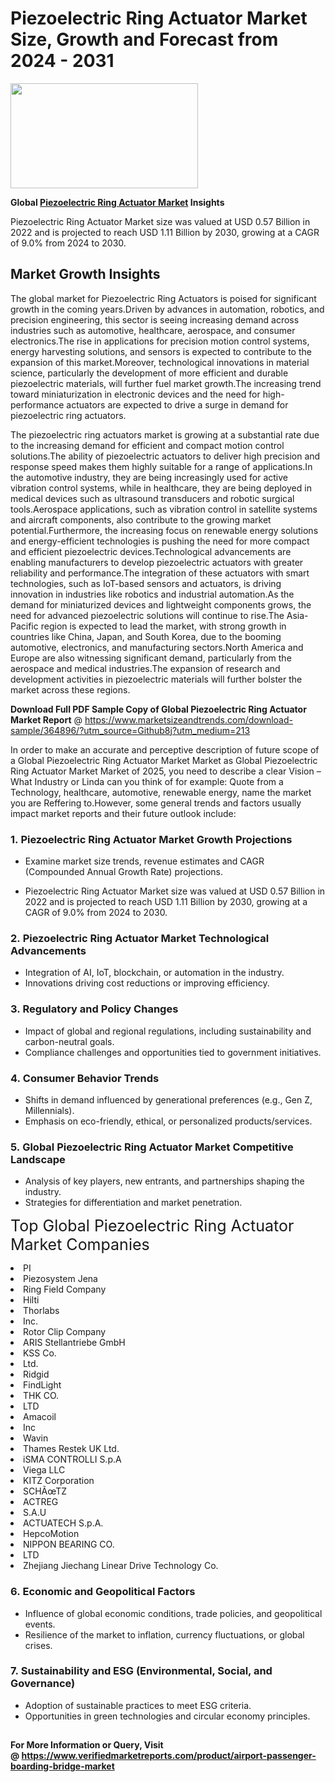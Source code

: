 <H1>Piezoelectric Ring Actuator Market Size, Growth and Forecast from 2024 - 2031</H1><img class="aligncenter size-medium wp-image-584254" src="https://thirdeyenews.in/wp-content/uploads/2024/09/Global-Market-Research-300x168.jpeg" alt="" width="300" height="168" /><p><strong>Global&nbsp;<a href="https://www.marketsizeandtrends.com/download-sample/364896/?utm_source=Github8j?utm_medium=213">Piezoelectric Ring Actuator Market</a> Insights</strong></p><p>Piezoelectric Ring Actuator Market size was valued at USD 0.57 Billion in 2022 and is projected to reach USD 1.11 Billion by 2030, growing at a CAGR of 9.0% from 2024 to 2030.</p><p><h2>Market Growth Insights</h2> <p>The global market for Piezoelectric Ring Actuators is poised for significant growth in the coming years.Driven by advances in automation, robotics, and precision engineering, this sector is seeing increasing demand across industries such as automotive, healthcare, aerospace, and consumer electronics.The rise in applications for precision motion control systems, energy harvesting solutions, and sensors is expected to contribute to the expansion of this market.Moreover, technological innovations in material science, particularly the development of more efficient and durable piezoelectric materials, will further fuel market growth.The increasing trend toward miniaturization in electronic devices and the need for high-performance actuators are expected to drive a surge in demand for piezoelectric ring actuators.</p> <p>The piezoelectric ring actuators market is growing at a substantial rate due to the increasing demand for efficient and compact motion control solutions.The ability of piezoelectric actuators to deliver high precision and response speed makes them highly suitable for a range of applications.In the automotive industry, they are being increasingly used for active vibration control systems, while in healthcare, they are being deployed in medical devices such as ultrasound transducers and robotic surgical tools.Aerospace applications, such as vibration control in satellite systems and aircraft components, also contribute to the growing market potential.Furthermore, the increasing focus on renewable energy solutions and energy-efficient technologies is pushing the need for more compact and efficient piezoelectric devices.Technological advancements are enabling manufacturers to develop piezoelectric actuators with greater reliability and performance.The integration of these actuators with smart technologies, such as IoT-based sensors and actuators, is driving innovation in industries like robotics and industrial automation.As the demand for miniaturized devices and lightweight components grows, the need for advanced piezoelectric solutions will continue to rise.The Asia-Pacific region is expected to lead the market, with strong growth in countries like China, Japan, and South Korea, due to the booming automotive, electronics, and manufacturing sectors.North America and Europe are also witnessing significant demand, particularly from the aerospace and medical industries.The expansion of research and development activities in piezoelectric materials will further bolster the market across these regions.<p><span class=""><strong>Download Full PDF Sample Copy of Global Piezoelectric Ring Actuator Market Report</strong> @ <a href="https://www.marketsizeandtrends.com/download-sample/364896/?utm_source=Github8j?utm_medium=213" target="_blank">https://www.marketsizeandtrends.com/download-sample/364896/?utm_source=Github8j?utm_medium=213</a></span></p><p>In order to make an accurate and perceptive description of future scope of a Global&nbsp;Piezoelectric Ring Actuator Market Market as Global&nbsp;Piezoelectric Ring Actuator Market Market of 2025, you need to describe a clear Vision &ndash; What Industry or Linda can you think of for example: Quote from a Technology, healthcare, automotive, renewable energy, name the market you are Reffering to.However, some general trends and factors usually impact market reports and their future outlook include:</p><h3>1.&nbsp;<strong>Piezoelectric Ring Actuator Market Growth Projections</strong></h3><ul><li>Examine market size trends, revenue estimates and CAGR (Compounded Annual Growth Rate) projections.</li><li><p>Piezoelectric Ring Actuator Market size was valued at USD 0.57 Billion in 2022 and is projected to reach USD 1.11 Billion by 2030, growing at a CAGR of 9.0% from 2024 to 2030.</p></li></ul><h3>2.&nbsp;<strong>Piezoelectric Ring Actuator Market Technological Advancements</strong></h3><ul><li>Integration of AI, IoT, blockchain, or automation in the industry.</li><li>Innovations driving cost reductions or improving efficiency.</li></ul><h3>3.&nbsp;<strong>Regulatory and Policy Changes</strong></h3><ul><li>Impact of global and regional regulations, including sustainability and carbon-neutral goals.</li><li>Compliance challenges and opportunities tied to government initiatives.</li></ul><h3>4.&nbsp;<strong>Consumer Behavior Trends</strong></h3><ul><li>Shifts in demand influenced by generational preferences (e.g., Gen Z, Millennials).</li><li>Emphasis on eco-friendly, ethical, or personalized products/services.</li></ul><h3>5.&nbsp;<strong>Global Piezoelectric Ring Actuator Market Competitive Landscape</strong></h3><ul><li>Analysis of key players, new entrants, and partnerships shaping the industry.</li><li>Strategies for differentiation and market penetration.</li></ul><p data-pm-slice="1 1 []"><span style="color: inherit; font-family: inherit; font-size: 25px;">Top Global Piezoelectric Ring Actuator Market Companies</span></p><div class="" data-test-id=""><p><li>PI</li><li> Piezosystem Jena</li><li> Ring Field Company</li><li> Hilti</li><li> Thorlabs</li><li> Inc.</li><li> Rotor Clip Company</li><li> ARIS Stellantriebe GmbH</li><li> KSS Co.</li><li>Ltd.</li><li> Ridgid</li><li> FindLight</li><li> THK CO.</li><li> LTD</li><li> Amacoil</li><li> Inc</li><li> Wavin</li><li> Thames Restek UK Ltd.</li><li> iSMA CONTROLLI S.p.A</li><li> Viega LLC</li><li> KITZ Corporation</li><li> SCHÃœTZ</li><li> ACTREG</li><li> S.A.U</li><li> ACTUATECH S.p.A.</li><li> HepcoMotion</li><li> NIPPON BEARING CO.</li><li> LTD</li><li> Zhejiang Jiechang Linear Drive Technology Co.</li></p></div><h3>6.&nbsp;<strong>Economic and Geopolitical Factors</strong></h3><ul><li>Influence of global economic conditions, trade policies, and geopolitical events.</li><li>Resilience of the market to inflation, currency fluctuations, or global crises.</li></ul><h3>7.&nbsp;<strong>Sustainability and ESG (Environmental, Social, and Governance)</strong></h3><ul><li>Adoption of sustainable practices to meet ESG criteria.</li><li>Opportunities in green technologies and circular economy principles.</li></ul><h2><strong style="font-size: 14px;">For More Information or Query, Visit @&nbsp;</strong><a style="background-color: #ffffff; font-size: 14px;" href="https://www.marketsizeandtrends.com/report/piezoelectric-ring-actuator-market/" target="_blank">https://www.verifiedmarketreports.com/product/airport-passenger-boarding-bridge-market</a></h2>